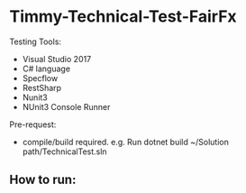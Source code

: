 # Timmy-Technical-Test-FairFx

Testing Tools:
   - Visual Studio 2017
   - C# language
   - Specflow
   - RestSharp
   - Nunit3
   - NUnit3 Console Runner
  
 Pre-request:
   - compile/build required. e.g. Run dotnet build ~/Solution path/TechnicalTest.sln
 
 How to run:
   - 
